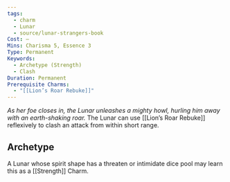 ```yaml
---
tags:
  - charm
  - Lunar
  - source/lunar-strangers-book
Cost: —
Mins: Charisma 5, Essence 3
Type: Permanent
Keywords:
  - Archetype (Strength)
  - Clash
Duration: Permanent
Prerequisite Charms:
  - "[[Lion’s Roar Rebuke]]"
---
```

*As her foe closes in, the Lunar unleashes a mighty howl, hurling him away with an earth-shaking roar.*
The Lunar can use [[Lion’s Roar Rebuke]] reflexively to clash an attack from within short range.

## Archetype 
A Lunar whose spirit shape has a threaten or intimidate dice pool may learn this as a [[Strength]] Charm.